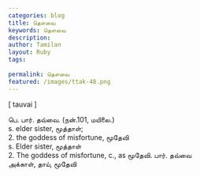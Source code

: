 ```yaml
---
categories: blog
title: தௌவை
keywords: தௌவை
description: 
author: Tamilan
layout: Ruby
tags: 
 
permalink: தௌவை
featured: /images/ttak-48.png
---
```

  
[ tauvai ]  
  
பெ. பார். தவ்வை. (நன்.101, மயிலை.)  
s. elder sister, மூத்தாள்;  
2. the goddess of misfortune, மூதேவி  
s. Elder sister, மூத்தாள்  
2. The goddess of misfortune, c., as மூதேவி. பார். தவ்வை  
அக்காள், தாய், மூதேவி